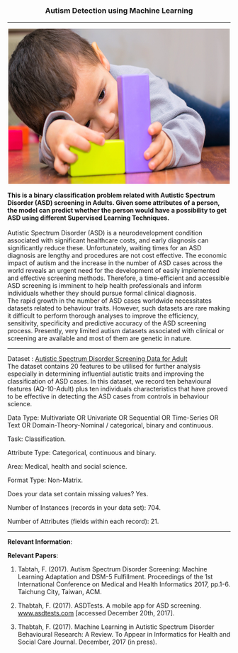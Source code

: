 <h3> <p align="center"> Autism Detection using Machine Learning</p> </h3>

---
<p align="center">
<img src="boy-playing-with-blocks.jpg" width="500" height="350" />
</p>

**This is a binary classification problem related with Autistic Spectrum Disorder (ASD) screening in Adults. Given some attributes of a person, the model can predict whether the person would have a possibility to get ASD using different Supervised Learning Techniques.**
<br><br>
Autistic Spectrum Disorder (ASD) is a neurodevelopment condition associated with significant healthcare costs, and early diagnosis can significantly reduce these. Unfortunately, waiting times for an ASD diagnosis are lengthy and procedures are not cost effective. The economic impact of autism and the increase in the number of ASD cases across the world reveals an urgent need for the development of easily implemented and effective screening methods. Therefore, a time-efficient and accessible ASD screening is imminent to help health professionals and inform individuals whether they should pursue formal clinical diagnosis. 
<br>
The rapid growth in the number of ASD cases worldwide necessitates datasets related to behaviour traits. However, such datasets are rare making it difficult to perform thorough analyses to improve the efficiency, sensitivity, specificity and predictive accuracy of the ASD screening process. Presently, very limited autism datasets associated with clinical or screening are available and most of them are genetic in nature. 
<br>

---

Dataset : [Autistic Spectrum Disorder Screening Data for Adult](https://archive.ics.uci.edu/ml/datasets/Autism+Screening+Adult)
<br>
The dataset contains 20 features to be utilised for further analysis especially in determining influential autistic traits and improving the classification of ASD cases. In this dataset, we record ten behavioural features (AQ-10-Adult) plus ten individuals characteristics that have proved to be effective in detecting the ASD cases from controls in behaviour science.

Data Type: Multivariate OR Univariate OR Sequential OR Time-Series OR Text OR Domain-Theory-Nominal / categorical, binary and continuous.

Task: Classification.

Attribute Type: Categorical, continuous and binary.

Area: Medical, health and social science.

Format Type: Non-Matrix.

Does your data set contain missing values? Yes.

Number of Instances (records in your data set): 704.

Number of Attributes (fields within each record): 21.

---
**Relevant Information**: 

**Relevant Papers**:  

1) Tabtah, F. (2017). Autism Spectrum Disorder Screening: Machine Learning Adaptation and DSM-5 Fulfillment. Proceedings of the 1st International Conference on Medical and Health Informatics 2017, pp.1-6. Taichung City, Taiwan, ACM.

2) Thabtah, F. (2017). ASDTests. A mobile app for ASD screening. www.asdtests.com [accessed December  20th, 2017].

3) Thabtah, F. (2017). Machine Learning in Autistic Spectrum Disorder Behavioural Research: A Review. To Appear in Informatics for Health and Social Care Journal. December, 2017 (in press).

